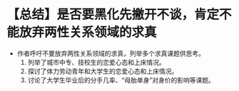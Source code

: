 # 【总结】是否要黑化先撇开不谈，肯定不能放弃两性关系领域的求真

-   作者呼吁不要放弃两性关系领域的求真，列举多个求真课题供思考。
    1.  列举了城市中专、技校生的恋爱心态和上床情况。
    2.  探讨了体力劳动青年和大学生的恋爱心态和上床情况。
    3.  讨论了大学生毕业后的分手几率、“母胎单身”对身价的影响等课题。